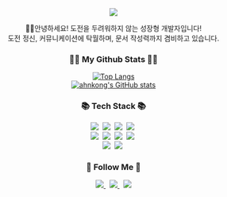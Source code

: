 <div align="center">
  <img src="https://capsule-render.vercel.app/api?type=Wave&color=auto&height=180&section=header&text=👩🏻‍💻ahn%20coco🙊&fontSize=70" />
  <br>
  <p>🤚🏻안녕하세요! 도전을 두려워하지 않는 성장형 개발자입니다!<br>
  도전 정신, 커뮤니케이션에 탁월하며, 문서 작성력까지 겸비하고 있습니다.</p>

  <h3 align="center">👩‍💻 My Github Stats 👩‍💻</h3>
  
  <a href="https://github.com/anuraghazra/github-readme-stats">
    <img src="https://github-readme-stats.vercel.app/api/top-langs/?username=ahnkong&layout=donut-vertical" alt="Top Langs"/>
  </a>
  <br>
  <a href="https://github.com/anuraghazra/github-readme-stats">
    <img src="https://github-readme-stats.vercel.app/api?username=ahnkong&hide_title=true&show_icons=true&include_all_commits=true&disable_animations=true&theme=vue" alt="ahnkong's GitHub stats"/>
  </a>

  <h3 align="center">📚 Tech Stack 📚</h3>
  <p align="center">
    <img src="https://img.shields.io/badge/Java-007396?style=flat-square&logo=Java&logoColor=white"/>&nbsp
    <img src="https://img.shields.io/badge/Javascript-ffb13b?style=flat-square&logo=javascript&logoColor=white"/>&nbsp 
    <img src="https://img.shields.io/badge/CSS-46BD7B?style=flat-square&logo=css3&logoColor=white"/>&nbsp
    <img src="https://img.shields.io/badge/HTML-0A82FF?style=flat-square&logo=html5&logoColor=white"/>&nbsp;
    <br>
    <img src="https://img.shields.io/badge/Spring-6DB33F?style=flat-square&logo=Spring&logoColor=white"/>&nbsp
    <img src="https://img.shields.io/badge/SpringBoot-6DB33F?style=flat-square&logo=SpringBoot&logoColor=white"/>&nbsp 
    <img src="https://img.shields.io/badge/Node.js-339933?style=flat-square&logo=Node.js&logoColor=white"/>&nbsp
    <img src="https://img.shields.io/badge/React-232F3E?style=flat-square&logo=React&logoColor=white"/>&nbsp
    <br>
    <img src="https://img.shields.io/badge/Aws-232F3E?style=flat-square&logo=Aws&logoColor=white"/>&nbsp 
    <img src="https://img.shields.io/badge/Oracledb-FF0043?style=flat-square&logo=Oracle&logoColor=white"/>&nbsp 
  </p>

  <h3 align="center">🌈 Follow Me 🌈</h3>
  <p align="center">
    <a href="https://velog.io/@hyeinisfree">
      <img src="https://img.shields.io/badge/Tech%20Blog-11B48A?style=flat-square&logo=Vimeo&logoColor=white&link=https://velog.io/@hyeinisfree"/>
    </a>&nbsp;
    <a href="https://www.instagram.com/dev.dobby/">
      <img src="https://img.shields.io/badge/Instagram-E4405F?style=flat-square&logo=Instagram&logoColor=white&link=https://www.instagram.com/hye_inisfree/"/>
    </a>&nbsp;
    <a href="mailto:kimhyein7110@gmail.com">
      <img src="https://img.shields.io/badge/Gmail-d14836?style=flat-square&logo=Gmail&logoColor=white&link=kimhyein7110@gmail.com"/>
    </a>
  </p>
</div>

